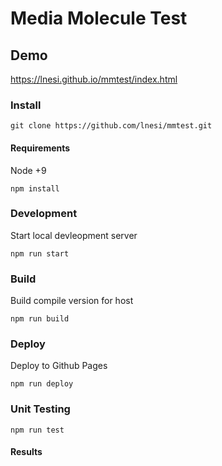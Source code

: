 # Media Molecule Test

## Demo

https://lnesi.github.io/mmtest/index.html

### Install

```
git clone https://github.com/lnesi/mmtest.git
```

#### Requirements
Node +9
```
npm install
```

### Development
Start local devleopment server
```
npm run start
```
### Build
Build compile version for host
```
npm run build
```
### Deploy

Deploy to Github Pages

```
npm run deploy
```
### Unit Testing

```
npm run test
```

#### Results

